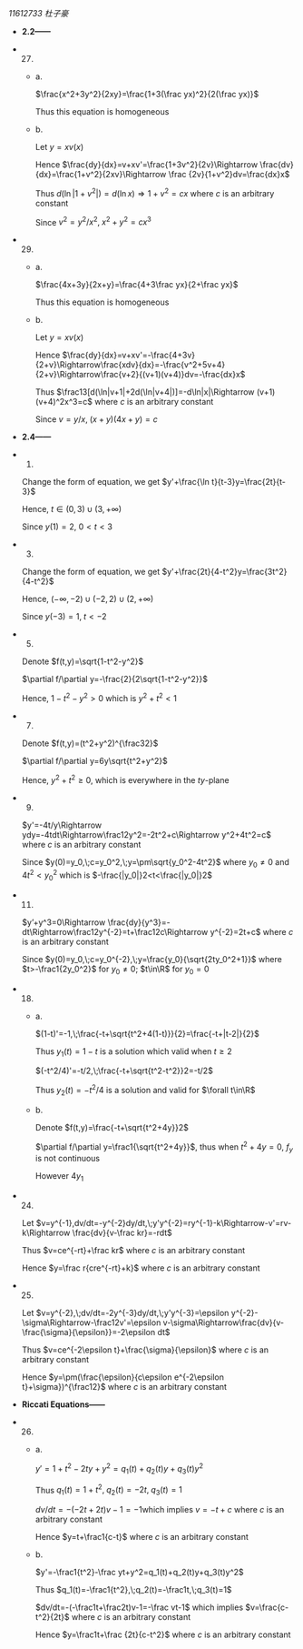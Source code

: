 *11612733 杜子豪*

* **2.2——**

* 27.

  * a.

    $\frac{x^2+3y^2}{2xy}=\frac{1+3(\frac yx)^2}{2(\frac yx)}​$

    Thus this equation is homogeneous

  * b.

    Let $y=xv(x)$

    Hence $\frac{dy}{dx}=v+xv'=\frac{1+3v^2}{2v}\Rightarrow \frac{dv}{dx}=\frac{1+v^2}{2xv}\Rightarrow \frac {2v}{1+v^2}dv=\frac{dx}x$

    Thus $d(\ln|1+v^2|)=d(\ln x)\Rightarrow 1+v^2=cx$ where $c$ is an arbitrary constant

    Since $v^2=y^2/x^2, \;x^2+y^2=cx^3$

    

* 29.

  * a.

    $\frac{4x+3y}{2x+y}=\frac{4+3\frac yx}{2+\frac yx}$

    Thus this equation is homogeneous

  * b.

    Let $y=xv(x)​$

    Hence $\frac{dy}{dx}=v+xv'=-\frac{4+3v}{2+v}\Rightarrow\frac{xdv}{dx}=-\frac{v^2+5v+4}{2+v}\Rightarrow\frac{v+2}{(v+1)(v+4)}dv=-\frac{dx}x$

    Thus $\frac13[d(\ln|v+1|+2d(\ln|v+4|)]=-d\ln|x|\Rightarrow (v+1)(v+4)^2x^3=c$ where $c$ is an arbitrary constant

    Since $v=y/x,\;(x+y)(4x+y)=c$

    

* **2.4——**

* 1.

  Change the form of equation, we get $y'+\frac{\ln t}{t-3}y=\frac{2t}{t-3}$

  Hence, $t\in(0,3)\cup(3,+\infty)$

  Since $y(1)=2$, $0<t<3$

  

* 3.

  Change the form of equation, we get $y'+\frac{2t}{4-t^2}y=\frac{3t^2}{4-t^2}$

  Hence, $(-\infty,-2)\cup(-2,2)\cup(2,+\infty)$

  Since $y(-3)=1,\;t<-2$

  

* 5.

  Denote $f(t,y)=\sqrt{1-t^2-y^2}$

  $\partial f/\partial y=-\frac{2}{2\sqrt{1-t^2-y^2}}$

  Hence, $1-t^2-y^2>0$ which is $y^2+t^2<1$

  

* 7.

  Denote $f(t,y)=(t^2+y^2)^{\frac32}$

  $\partial f/\partial y=6y\sqrt{t^2+y^2}$

  Hence, $y^2+t^2\geq0$, which is everywhere in the $ty$-plane

  

* 9.

  $y'=-4t/y\Rightarrow ydy=-4tdt\Rightarrow\frac12y^2=-2t^2+c\Rightarrow y^2+4t^2=c$ where $c$ is an arbitrary constant

  Since $y(0)=y_0,\;c=y_0^2,\;y=\pm\sqrt{y_0^2-4t^2}$ where $y_0\not=0$ and $4t^2<y_0^2$ which is $-\frac{|y_0|}2<t<\frac{|y_0|}2$

  

* 11.

  $y’+y^3=0\Rightarrow \frac{dy}{y^3}=-dt\Rightarrow\frac12y^{-2}=t+\frac12c\Rightarrow y^{-2}=2t+c$ where $c$ is an arbitrary constant

  Since $y(0)=y_0,\;c=y_0^{-2},\;y=\frac{y_0}{\sqrt{2ty_0^2+1}}$ where $t>-\frac1{2y_0^2}$ for $y_0\not=0$; $t\in\R$ for $y_0=0$  

  

* 18.

  * a.

    $(1-t)'=-1,\;\frac{-t+\sqrt{t^2+4(1-t)}}{2}=\frac{-t+|t-2|}{2}$

    Thus $y_1(t)=1-t$ is a solution which valid when $t\geq2$

    $(-t^2/4)'=-t/2,\;\frac{-t+\sqrt{t^2-t^2}}2=-t/2$

    Thus $y_2(t)=-t^2/4$ is a solution and valid for $\forall t\in\R$

  * b.

    Denote $f(t,y)=\frac{-t+\sqrt{t^2+4y}}2$

    $\partial f/\partial y=\frac1{\sqrt{t^2+4y}}$, thus when $t^2+4y=0$, $f_y$ is not continuous

    However $4y_1​$ 

* 24.

  Let $v=y^{-1},dv/dt=-y^{-2}dy/dt,\;y'y^{-2}=ry^{-1}-k\Rightarrow-v'=rv-k\Rightarrow \frac{dv}{v-\frac kr}=-rdt$

  Thus $v=ce^{-rt}+\frac kr$ where $c$ is an arbitrary constant

  Hence $y=\frac r{cre^{-rt}+k}$ where $c$ is an arbitrary constant

  

* 25.

  Let $v=y^{-2},\;dv/dt=-2y^{-3}dy/dt,\;y'y^{-3}=\epsilon y^{-2}-\sigma\Rightarrow-\frac12v'=\epsilon v-\sigma\Rightarrow\frac{dv}{v-\frac{\sigma}{\epsilon}}=-2\epsilon dt$

  Thus $v=ce^{-2\epsilon t}+\frac{\sigma}{\epsilon}$ where $c$ is an arbitrary constant

  Hence $y=\pm(\frac{\epsilon}{c\epsilon e^{-2\epsilon t}+\sigma})^{\frac12}$ where $c$ is an arbitrary constant

  

* **Riccati Equations——**

* 26.

  * a.

    $y'=1+t^2-2ty+y^2=q_1(t)+q_2(t)y+q_3(t)y^2​$

    Thus $q_1(t)=1+t^2,\;q_2(t)=-2t,\;q_3(t)=1​$

    $dv/dt=-(-2t+2t)v-1=-1​$ which implies $v=-t+c​$ where $c​$ is an arbitrary constant

    Hence $y=t+\frac1{c-t}$ where $c$ is an arbitrary constant

  * b.

    $y'=-\frac1{t^2}-\frac yt+y^2=q_1(t)+q_2(t)y+q_3(t)y^2$

    Thus $q_1(t)=-\frac1{t^2},\;q_2(t)=-\frac1t,\;q_3(t)=1$

    $dv/dt=-(-\frac1t+\frac2t)v-1=-\frac vt-1$ which implies $v=\frac{c-t^2}{2t}$ where $c$ is an arbitrary constant

    Hence $y=\frac1t+\frac {2t}{c-t^2}$ where $c$ is an arbitrary constant

